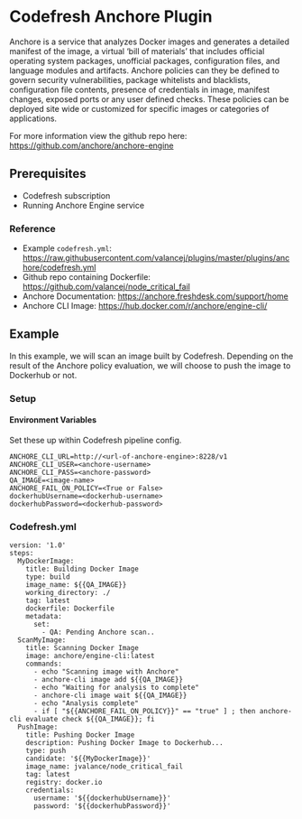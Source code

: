 # Codefresh Anchore Plugin

Anchore is a service that analyzes Docker images and generates a detailed manifest of the image, a virtual ‘bill of materials’ that includes official operating system packages, unofficial packages, configuration files, and language modules and artifacts. Anchore policies can they be defined to govern security vulnerabilities, package whitelists and blacklists, configuration file contents, presence of credentials in image, manifest changes, exposed ports or any user defined checks. These policies can be deployed site wide or customized for specific images or categories of applications.

For more information view the github repo here: https://github.com/anchore/anchore-engine

## Prerequisites

- Codefresh subscription
- Running Anchore Engine service

### Reference

- Example `codefresh.yml`: https://raw.githubusercontent.com/valancej/plugins/master/plugins/anchore/codefresh.yml
- Github repo containing Dockerfile: https://github.com/valancej/node_critical_fail
- Anchore Documentation: https://anchore.freshdesk.com/support/home
- Anchore CLI Image: https://hub.docker.com/r/anchore/engine-cli/

## Example

In this example, we will scan an image built by Codefresh. Depending on the result of the Anchore policy evaluation, we will choose to push the image to Dockerhub or not. 

### Setup

#### Environment Variables

Set these up within Codefresh pipeline config.

```
ANCHORE_CLI_URL=http://<url-of-anchore-engine>:8228/v1
ANCHORE_CLI_USER=<anchore-username>
ANCHORE_CLI_PASS=<anchore-password>
QA_IMAGE=<image-name>
ANCHORE_FAIL_ON_POLICY=<True or False>
dockerhubUsername=<dockerhub-username>
dockerhubPassword=<dockerhub-password>
```

### Codefresh.yml

```
version: '1.0'
steps:
  MyDockerImage:
    title: Building Docker Image
    type: build
    image_name: ${{QA_IMAGE}}
    working_directory: ./
    tag: latest
    dockerfile: Dockerfile
    metadata:
      set:
      	- QA: Pending Anchore scan..
  ScanMyImage:
    title: Scanning Docker Image
    image: anchore/engine-cli:latest
    commands:
      - echo "Scanning image with Anchore"
      - anchore-cli image add ${{QA_IMAGE}}
      - echo "Waiting for analysis to complete"
      - anchore-cli image wait ${{QA_IMAGE}}
      - echo "Analysis complete"
      - if [ "${{ANCHORE_FAIL_ON_POLICY}}" == "true" ] ; then anchore-cli evaluate check ${{QA_IMAGE}}; fi
  PushImage:
    title: Pushing Docker Image
    description: Pushing Docker Image to Dockerhub...
    type: push
    candidate: '${{MyDockerImage}}'
    image_name: jvalance/node_critical_fail
    tag: latest
    registry: docker.io
    credentials:
      username: '${{dockerhubUsername}}'
      password: '${{dockerhubPassword}}'
```